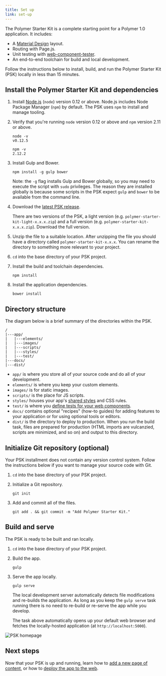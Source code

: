 ```yaml
---
title: Set up
link: set-up
---
```


<!-- toc -->

The Polymer Starter Kit is a complete starting point for a Polymer 1.0 
application. It includes:

*   A [Material Design][md] layout.
*   Routing with Page.js.
*   Unit testing with [web-component-tester](https://github.com/Polymer/web-component-tester).
*   An end-to-end toolchain for build and local development.

Follow the instructions below to install, build, and run the 
Polymer Starter Kit (PSK) locally in less than 15 minutes.

## Install the Polymer Starter Kit and dependencies

1.  Install [Node.js](https://nodejs.org/) (`node`) version 0.12 or above. 
    Node.js includes Node Package Manager (`npm`) by default. The PSK 
    uses `npm` to install and manage tooling.

1.  Verify that you're running `node` version 0.12 or above and `npm` 
    version 2.11 or above.

        node -v
        v0.12.5

        npm -v
        2.12.2

1.  Install Gulp and Bower.

        npm install -g gulp bower

    Note: the `-g` flag installs Gulp and Bower globally, so you may need to 
    execute the script with `sudo` privileges. The reason they are installed
    globally is because some scripts in the PSK expect
    `gulp` and `bower` to be available from the command line. 

1.  Download the [latest PSK release](https://github.com/PolymerElements/polymer-starter-kit/releases/latest).
   
    There are two versions of the PSK, a light version (e.g. 
    `polymer-starter-kit-light-x.x.x.zip`)
    and a full version (e.g. `polymer-starter-kit-x.x.x.zip`). Download 
    the full
    version.

1.  Unzip the file to a suitable location. After unzipping the file 
    you should have a directory called `polymer-starter-kit-x.x.x`. 
    You can rename the directory to something more relevant to your project.

1. `cd` into the base directory of your PSK project.

1.  Install the build and toolchain dependencies.

        npm install

1.  Install the application dependencies.

        bower install

## Directory structure 

The diagram below is a brief summary of the directories within the PSK.

    /
    |---app/ 
    |   |---elements/ 
    |   |---images/ 
    |   |---scripts/ 
    |   |---styles/
    |   |---test/ 
    |---docs/ 
    |---dist/

*   `app/` is where you store all of your source code and do all of your
    development. 
*   `elements/` is where you keep your custom elements. 
*   `images/` is for static images.
*   `scripts/` is the place for JS scripts. 
*   `styles/` houses your app's [shared styles][shared styles] and CSS rules.
*   `test/` is where you [define tests for your web
    components](https://github.com/Polymer/web-component-tester).
*   `docs/` contains optional "recipes" (how-to guides) for adding features
    to your application or for using optional tools or editors. 
*   `dist/` is the directory to deploy to production. When you run the
    build task, files are prepared for production (HTML imports are
    vulcanzied, scripts are minimized, and so on) and output to this directory.

## Initialize Git repository (optional)

Your PSK installment does not contain any version control system. Follow the 
instructions below if you want to manage your source code with Git.

1.  `cd` into the base directory of your PSK project.

1.  Initialize a Git repository.

        git init

1.  Add and commit all of the files.

        git add . && git commit -m "Add Polymer Starter Kit."

## Build and serve 

The PSK is ready to be built and ran locally. 

1. `cd` into the base directory of your PSK project.

1.  Build the app.

        gulp 

1.  Serve the app locally. 

        gulp serve

    The local development server automatically detects file modifications
    and re-builds the application. As long as you keep the `gulp serve`
    task running there is no need to re-build or re-serve the app while
    you develop. 

    The task above automatically opens up your default web browser and
    fetches the locally-hosted application (at `http://localhost:5000`).

![PSK homepage](/images/1.0/psk/psk-home.png)

## Next steps

Now that your PSK is up and running, learn how to [add a new page of 
content](create-a-page.html), or how to [deploy the app to the 
web](deploy.html).

[shared styles]: https://www.polymer-project.org/1.0/docs/devguide/styling.html#style-modules
[md]: http://www.google.com/design/spec/material-design/introduction.html
